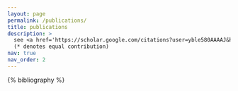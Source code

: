 ```yaml
---
layout: page
permalink: /publications/
title: publications
description: >
  see <a href='https://scholar.google.com/citations?user=yble580AAAAJ&hl=en'>google scholar</a> for most recent publications<br>
  (* denotes equal contribution)
nav: true
nav_order: 2
---
```


<!-- _pages/publications.md -->
<div class="publications">

{% bibliography %}

</div>
